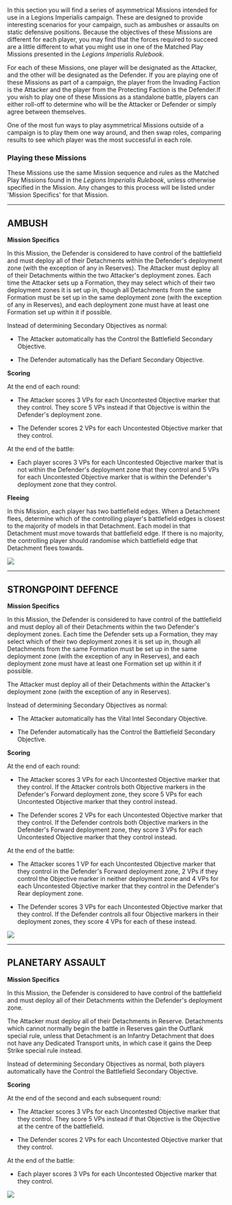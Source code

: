 In this section you will find a series of asymmetrical Missions intended for use in a Legions Imperialis campaign. These are designed to provide interesting scenarios for your campaign, such as ambushes or assaults on static defensive positions. Because the objectives of these Missions are different for each player, you may find that the forces required to succeed are a little different to what you might use in one of the Matched Play Missions presented in the *Legions Imperialis Rulebook*.

For each of these Missions, one player will be designated as the Attacker, and the other will be designated as the Defender. If you are playing one of these Missions as part of a campaign, the player from the Invading Faction is the Attacker and the player from the Protecting Faction is the Defender.If you wish to play one of these Missions as a
standalone battle, players can either roll-off to determine who will be the Attacker or Defender or simply agree between themselves.

One of the most fun ways to play asymmetrical Missions outside of a campaign is to play them one way around, and then swap roles, comparing results to see which player was the most successful in each role.

### Playing these Missions

These Missions use the same Mission sequence and rules as the Matched Play Missions found in the *Legions Imperialis Rulebook*, unless otherwise specified in the Mission. Any changes to this process will be listed under 'Mission Specifics' for that Mission.

---

## AMBUSH

**Mission Specifics**

In this Mission, the Defender is considered to have control of the battlefield and must deploy all of their Detachments within the Defender's deployment zone (with the exception of any in Reserves). The Attacker must deploy all of their Detachments within the two Attacker's deployment zones. Each time the Attacker sets up a Formation, they may select which of their two deployment zones it is set up in, though all Detachments from the same Formation must be set up in the same deployment zone (with the exception of any in Reserves), and each deployment zone must have at least one Formation set up within it if possible.

Instead of determining Secondary Objectives as normal:

- The Attacker automatically has the Control the Battlefield Secondary Objective.

- The Defender automatically has the Defiant Secondary Objective.

**Scoring**

At the end of each round:

- The Attacker scores 3 VPs for each Uncontested Objective marker that they control. They score 5 VPs instead if that Objective is within the Defender's deployment zone.

- The Defender scores 2 VPs for each Uncontested Objective marker that they control.

At the end of the battle:

- Each player scores 3 VPs for each Uncontested Objective marker that is not within the Defender's deployment zone that they control and 5 VPs for each Uncontested Objective marker that is within the Defender's deployment zone that they control.

**Fleeing**

In this Mission, each player has two battlefield edges. When a Detachment flees, determine which of the controlling player's battlefield edges is closest to the majority of models in that Detachment. Each model in that Detachment must move towards that battlefield edge. If there is no majority, the controlling player should randomise which battlefield edge that Detachment flees towards.

![](../media/legions_imperialis_campaigns/mission_ambush.jpg)

---

## STRONGPOINT DEFENCE

**Mission Specifics**

In this Mission, the Defender is considered to have control of the battlefield and must deploy all of their Detachments within the two Defender's deployment zones. Each time the Defender sets up a Formation, they may select which of their two deployment zones it is set up in, though all Detachments from the same Formation must be set up in the same deployment zone (with the exception of any in Reserves), and each deployment zone must have at least one Formation set up within it if possible.

The Attacker must deploy all of their Detachments within the Attacker's deployment zone (with the exception of any in Reserves).

Instead of determining Secondary Objectives as normal:

- The Attacker automatically has the Vital Intel Secondary Objective.

- The Defender automatically has the Control the Battlefield Secondary Objective.

**Scoring**

At the end of each round:

- The Attacker scores 3 VPs for each Uncontested Objective marker that they control. If the Attacker controls both Objective markers in the Defender's Forward deployment zone, they score 5 VPs for each Uncontested Objective marker that they control instead.

- The Defender scores 2 VPs for each Uncontested Objective marker that they control. If the Defender controls both Objective markers in the Defender's Forward deployment zone, they score 3 VPs for each Uncontested Objective marker that they control instead.

At the end of the battle:

- The Attacker scores 1 VP for each Uncontested Objective marker that they control in the Defender's Forward deployment zone, 2 VPs if they control the Objective marker in neither deployment zone and 4 VPs for each Uncontested Objective marker that they control in the Defender's Rear deployment zone.

- The Defender scores 3 VPs for each Uncontested Objective marker that they control. If the Defender controls all four Objective markers in their deployment zones, they score 4 VPs for each of these instead.

![](../media/legions_imperialis_campaigns/mission_strongpoint_defence.jpg)

---

## PLANETARY ASSAULT

**Mission Specifics**

In this Mission, the Defender is considered to have control of the battlefield and must deploy all of their Detachments within the Defender's deployment zone.

The Attacker must deploy all of their Detachments in Reserve. Detachments which cannot normally begin the battle in Reserves gain the Outflank special rule, unless that Detachment is an Infantry Detachment that does not have any Dedicated Transport units, in which case it gains the Deep Strike special rule instead.

Instead of determining Secondary Objectives as normal, both players automatically have the Control the Battlefield Secondary Objective.

**Scoring**

At the end of the second and each subsequent round:

- The Attacker scores 3 VPs for each Uncontested Objective marker that they control. They score 5 VPs instead if that Objective is the Objective at the centre of the battlefield.

- The Defender scores 2 VPs for each Uncontested Objective marker that they control.

At the end of the battle:

- Each player scores 3 VPs for each Uncontested Objective marker that they control.

![](../media/legions_imperialis_campaigns/mission_planetary_assault.jpg)